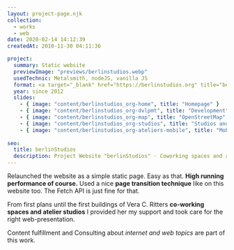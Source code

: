 ```yaml
---
layout: project-page.njk
collection: 
  - works
  - web
date: 2020-02-14 14:12:39
createdAt: 2010-11-30 04:11:36

project:
  summary: Static website
  previewImage: "previews/berlinstudios.webp"
  usedTechnic: Metalsmith, nodeJS, vanilla JS
  format: <a target="_blank" href="https://berlinstudios.org" title="berlinstudios.org">berlinstudios.org</a>
  year: since 2012
  slides:
    - { image: "content/berlinstudios_org-home", title: "Homepage" }
    - { image: "content/berlinstudios_org-dvlpmt", title: "Development" }
    - { image: "content/berlinstudios_org-map", title: "OpenStreetMap" }
    - { image: "content/berlinstudios_org-studios", title: "Studios and subsections" }
    - { image: "content/berlinstudios_org-ateliers-mobile", title: "Mobile view" }
    
seo:
  title: berlinStudios
  description: Project Website "berlinStudios" - Coworking spaces and ateliers
---
```

Relaunched the website as a simple static page. Easy as that. <strong>High running performance of course.</strong> Used a nice <strong>page transition technique</strong> like on this website too. The Fetch API is just fine for that.

From first plans until the first buildings of Vera C. Ritters <strong>co-working spaces and atelier studios</strong> I provided her my support and took care for the right web-presentation.

Content fulfillment and Consulting about <em>internet and web topics </em>are part of this work.
